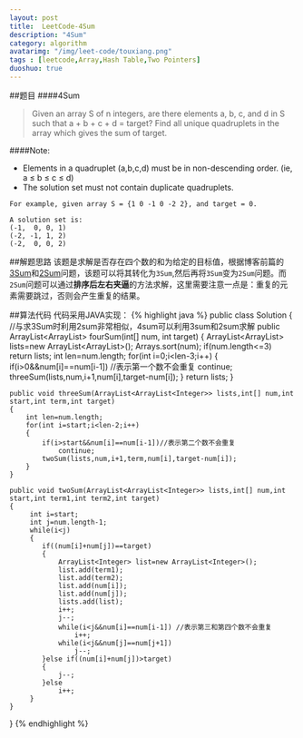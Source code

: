```yaml
---
layout: post
title:  LeetCode-4Sum
description: "4Sum"
category: algorithm
avatarimg: "/img/leet-code/touxiang.png"
tags : [leetcode,Array,Hash Table,Two Pointers]
duoshuo: true
---
```

##题目
####4Sum
>Given an array S of n integers, are there elements a, b, c, and d in S such that a + b + c + d = target? Find all unique quadruplets in the array which gives the sum of target.

####Note:

* Elements in a quadruplet (a,b,c,d) must be in non-descending order. (ie, a ≤ b ≤ c ≤ d)
* The solution set must not contain duplicate quadruplets.   
 
> 
	For example, given array S = {1 0 -1 0 -2 2}, and target = 0.
>
    A solution set is:
    (-1,  0, 0, 1)
    (-2, -1, 1, 2)
    (-2,  0, 0, 2)

<!-- more -->

##解题思路
该题是求解是否存在四个数的和为给定的目标值，根据博客前篇的[3Sum][1]和[2Sum][2]问题，该题可以将其转化为`3Sum`,然后再将`3Sum`变为`2Sum`问题。而`2Sum`问题可以通过**排序后左右夹逼**的方法求解，这里需要注意一点是：重复的元素需要跳过，否则会产生重复的结果。

##算法代码
代码采用JAVA实现：
{% highlight java %}
public class Solution {
	//与求3Sum时利用2sum非常相似，4sum可以利用3sum和2sum求解
    public ArrayList<ArrayList<Integer>> fourSum(int[] num, int target) {
        ArrayList<ArrayList<Integer>> lists=new ArrayList<ArrayList<Integer>>();
        Arrays.sort(num);
        if(num.length<=3) return lists;
        int len=num.length;
        for(int i=0;i<len-3;i++)
        {
        	if(i>0&&num[i]==num[i-1]) //表示第一个数不会重复
        		continue;
        	threeSum(lists,num,i+1,num[i],target-num[i]);
        }
        return lists;
    }

    public void threeSum(ArrayList<ArrayList<Integer>> lists,int[] num,int start,int term,int target)
    {
    	int len=num.length;
    	for(int i=start;i<len-2;i++)
    	{
    		if(i>start&&num[i]==num[i-1])//表示第二个数不会重复
    			continue;
    		twoSum(lists,num,i+1,term,num[i],target-num[i]);
    	}
    }

    public void twoSum(ArrayList<ArrayList<Integer>> lists,int[] num,int start,int term1,int term2,int target)
    {
    	 int i=start;
    	 int j=num.length-1;
    	 while(i<j)
    	 {
    	 	if((num[i]+num[j])==target)
    	 	{
    	 		ArrayList<Integer> list=new ArrayList<Integer>();
    	 		list.add(term1);
    	 		list.add(term2);
    	 		list.add(num[i]);
    	 		list.add(num[j]);
    	 		lists.add(list);
    	 		i++;
    	 		j--;
    	 		while(i<j&&num[i]==num[i-1]) //表示第三和第四个数不会重复
    	 			i++;
    	 		while(i<j&&num[j]==num[j+1])
    	 			j--;
    	 	}else if((num[i]+num[j])>target)
    	 	{
    	 		j--;
    	 	}else
    	 		i++;
    	 }
    }
}
{% endhighlight %}

[1]:http://pisxw.com/algorithm/3Sum.html
[2]:http://pisxw.com/algorithm/leetcode-two-sum.html
